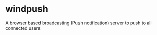 windpush
========

A browser based broadcasting (Push notification) server to push to all connected users 

